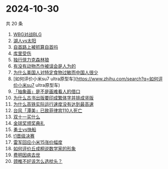 # 2024-10-30

共 20 条

<!-- BEGIN ZHIHUSEARCH -->
<!-- 最后更新时间 Wed Oct 30 2024 19:17:46 GMT+0800 (China Standard Time) -->
1. [WBG对战BLG](https://www.zhihu.com/search?q=WBG对战BLG)
1. [湖人vs太阳](https://www.zhihu.com/search?q=湖人vs太阳)
1. [自首路上被抓算自首吗](https://www.zhihu.com/search?q=自首路上被抓算自首吗)
1. [库里受伤](https://www.zhihu.com/search?q=库里受伤)
1. [独行侠力克森林狼](https://www.zhihu.com/search?q=独行侠力克森林狼)
1. [有没有动物杰作被误会是人为的](https://www.zhihu.com/search?q=有没有动物杰作被误会是人为的)
1. [为什么美国人对特定食物过敏而中国人很少](https://www.zhihu.com/search?q=为什么美国人对特定食物过敏而中国人很少)
1. [如何评价小米su7 ultra原型车](https://www.zhihu.com/search?q=如何评价小米su7 ultra原型车)
1. [「抽象画」是不是画难看人的借口](https://www.zhihu.com/search?q=「抽象画」是不是画难看人的借口)
1. [为什么古书出版要印成繁体字并排成竖版](https://www.zhihu.com/search?q=为什么古书出版要印成繁体字并排成竖版)
1. [为什么高铁实际运行速度没有达到最高速](https://www.zhihu.com/search?q=为什么高铁实际运行速度没有达到最高速)
1. [台风「潭美」已致菲律宾110人死亡](https://www.zhihu.com/search?q=台风「潭美」已致菲律宾110人死亡)
1. [双十一买什么](https://www.zhihu.com/search?q=双十一买什么)
1. [金球奖颁奖典礼](https://www.zhihu.com/search?q=金球奖颁奖典礼)
1. [勇士vs快船](https://www.zhihu.com/search?q=勇士vs快船)
1. [t1晋级决赛](https://www.zhihu.com/search?q=t1晋级决赛)
1. [雷军回应小米15涨价幅度](https://www.zhihu.com/search?q=雷军回应小米15涨价幅度)
1. [如何评价丘成桐说数学家的形象](https://www.zhihu.com/search?q=如何评价丘成桐说数学家的形象)
1. [费明因病去世](https://www.zhihu.com/search?q=费明因病去世)
1. [颈椎不好该怎么选枕头？](https://www.zhihu.com/search?q=颈椎不好该怎么选枕头？)
<!-- END ZHIHUSEARCH -->
